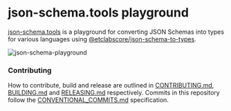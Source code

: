 # json-schema.tools playground

[json-schema.tools](https://json-schema.tools/) is a playground for converting JSON Schemas into types for various languages using [@etclabscore/json-schema-to-types](https://github.com/etclabscore/json-schema-to-types).


![json-schema-playground](https://user-images.githubusercontent.com/364566/75207677-45d63600-572e-11ea-8257-09c1fe4f7534.gif)



### Contributing

How to contribute, build and release are outlined in [CONTRIBUTING.md](CONTRIBUTING.md), [BUILDING.md](BUILDING.md) and [RELEASING.md](RELEASING.md) respectively. Commits in this repository follow the [CONVENTIONAL_COMMITS.md](CONVENTIONAL_COMMITS.md) specification.
